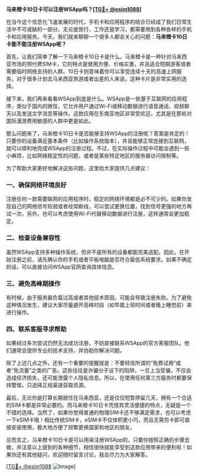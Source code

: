 **马来橙卡10日卡可以注册WSApp吗？[[TG💪+ @esim1088](https://t.me/s/esim1088)]**

在当今这个信息化飞速发展的时代，手机卡和应用程序的结合已经成了我们日常生活中不可或缺的一部分。无论是旅行、工作还是学习，都需要用到各种各样的手机卡和应用服务。今天，我们就来聊聊一个很多人都会关心的问题：**马来橙卡10日卡能不能注册WSApp呢？**

首先，让我们简单了解一下马来橙卡10日卡是什么。马来橙卡是一种针对马来西亚市场的预付费SIM卡，它的特点是使用方便、价格实惠，并且适合短期游客或者需要临时网络支持的人群。10日卡则意味着你可以享受连续十天的高速上网服务。对于很多计划去马来西亚旅游或者出差的人来说，这种卡片是非常实用的选择。

接下来，我们再来看看WSApp到底是什么。WSApp是一款基于互联网的应用程序，类似于国内的微信，它允许用户通过Wi-Fi或移动数据进行语音通话、视频聊天以及发送文字消息等操作。这款应用在东南亚地区非常受欢迎，尤其是在那些对国际漫游费用敏感的人群中更是如此。

那么问题来了，马来橙卡10日卡是否能够支持WSApp的注册呢？答案是肯定的！只要你的设备满足基本条件（比如操作系统版本），并且能够正常连接到互联网，就可以顺利地完成WSApp的注册过程。不过，在实际操作过程中可能会遇到一些小麻烦，比如网络稳定性的问题，或者是某些特定地区的服务器访问限制等。

为了帮助大家更好地解决这些问题，这里给大家提供几点建议：

### **一、确保网络环境良好**
注册任何一款需要联网的应用程序时，稳定的网络环境都是必不可少的。如果你发现自己的网络信号较弱或者经常断线，可以尝试更换位置，找到信号更强的地方再试一次。另外，也可以考虑使用Wi-Fi代替移动数据进行注册，这样通常会更加稳定。

### **二、检查设备兼容性**
虽然WSApp支持多种操作系统，但并不是所有的设备都能完美适配。因此，在开始注册之前，请先确认你的手机或者平板电脑是否符合最低系统要求。如果不确定的话，可以直接访问WSApp官网查询具体信息。

### **三、避免高峰期操作**
有时候，由于服务器负载过高或者其他技术原因，可能会导致注册失败。为了避免这种情况发生，建议大家尽量避开高峰时段（如早晨上班时间或者晚上睡觉前）来进行操作。

### **四、联系客服寻求帮助**
如果经过多次尝试仍然无法成功注册，不妨直接联系WSApp的官方客服团队。他们通常会提供专业的技术支持，并协助你解决问题。

除了上述几点之外，还有一个重要的提醒就是：不要轻信所谓的“免费试用”或者“免流量”之类的广告。这些往往是诈骗分子设下的陷阱，一旦上当受骗，不仅会造成经济损失，还可能泄露个人隐私信息。所以，在使用任何第三方服务时都要保持警惕，只选择正规渠道获取资源。

最后，无论你是打算长期居住在马来西亚，还是仅仅短暂停留几天，拥有一个合适的SIM卡都是非常必要的。而马来橙卡10日卡凭借其灵活便捷的特点，无疑是一个不错的选择。当然了，如果你觉得普通的物理SIM卡还不够满足需求，也可以考虑一下eSIM卡哦！相比传统SIM卡，eSIM卡不仅体积更小巧，而且无需剪卡即可直接安装使用，极大地方便了频繁更换国家和地区的朋友。

总而言之，马来橙卡10日卡是可以用来注册WSApp的，只要你按照正确的步骤去做，并注意以上提到的各种细节，相信很快就能享受到这款应用带来的便利啦！如果你还有其他疑问，欢迎随时留言讨论，我会尽力为大家解答。

[[TG💪+ @esim1088](https://t.me/s/esim1088) ![Image](https://i.postimg.cc/4NQfJmqS/Snipaste-2025-05-13-00-14-12.png)]